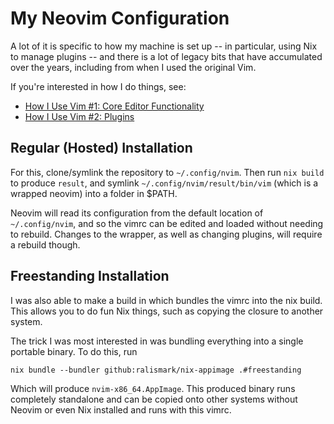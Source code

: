 # My Neovim Configuration

A lot of it is specific to how my machine is set up -- in particular, using Nix to manage plugins -- and there is a lot of legacy bits that have accumulated over the years, including from when I used the original Vim.

If you're interested in how I do things, see:

- [How I Use Vim #1: Core Editor Functionality](https://www.ralismark.xyz/posts/how-i-use-vim-1)
- [How I Use Vim #2: Plugins](https://www.ralismark.xyz/posts/how-i-use-vim-2)

## Regular (Hosted) Installation

For this, clone/symlink the repository to `~/.config/nvim`.
Then run `nix build` to produce `result`, and symlink `~/.config/nvim/result/bin/vim` (which is a wrapped neovim) into a folder in \$PATH.

Neovim will read its configuration from the default location of `~/.config/nvim`, and so the vimrc can be edited and loaded without needing to rebuild.
Changes to the wrapper, as well as changing plugins, will require a rebuild though.

## Freestanding Installation

I was also able to make a build in which bundles the vimrc into the nix build.
This allows you to do fun Nix things, such as copying the closure to another system.

The trick I was most interested in was bundling everything into a single portable binary.
To do this, run

```
nix bundle --bundler github:ralismark/nix-appimage .#freestanding
```

Which will produce `nvim-x86_64.AppImage`.
This produced binary runs completely standalone and can be copied onto other systems without Neovim or even Nix installed and runs with this vimrc.
